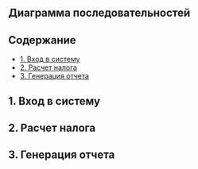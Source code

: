 ## Диаграмма последовательностей

## Содержание

- [1. Вход в систему](#1-вход-в-ситему)
- [2. Расчет налога](#2-расчет-налога)
- [3. Генерация отчета](#3-генерация-отчета)

## 1. Вход в систему



## 2. Расчет налога



## 3. Генерация отчета

